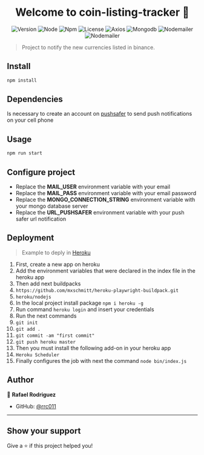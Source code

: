 <h1 align="center">Welcome to coin-listing-tracker 👋</h1>
<p align="center">
  <img alt="Version" src="https://img.shields.io/badge/version-1.0.0-blue.svg?cacheSeconds=2592000" />
  <img alt="Node" src="https://img.shields.io/badge/node-%3E=12.18.1-blue" />
  <img alt="Npm" src="https://img.shields.io/badge/npm-%3E=6.14.5-blue" />
  <img alt="License" src="https://img.shields.io/badge/License-MIT-green"/>
  <img alt="Axios" src="https://img.shields.io/badge/Axios-0.24.0-blue"/>
  <img alt="Mongodb" src="https://img.shields.io/badge/Mongodb-4.2.0-blue"/>
  <img alt="Nodemailer" src="https://img.shields.io/badge/Nodemailer-6.7.1-blue"/>
  <img alt="Nodemailer" src="https://img.shields.io/badge/Playwright-1.16.3-blue"/>
</p>

> Project to notify the new currencies listed in binance.

## Install

```sh
npm install
```

## Dependencies

Is necessary to create an account on [pushsafer](https://www.pushsafer.com/) to send push notifications on your cell phone

## Usage

```sh
npm run start
```

## Configure project

- Replace the **MAIL_USER** environment variable with your email
- Replace the **MAIL_PASS** environment variable with your email password
- Replace the **MONGO_CONNECTION_STRING** environment variable with your mongo database server
- Replace the **URL_PUSHSAFER** environment variable with your push safer url notification

## Deployment

> Example to deply in [Heroku](https://www.heroku.com/)

1. First, create a new app on heroku
2. Add the environment variables that were declared in the index file in the heroku app
3. Then add next buildpacks
4. `https://github.com/mxschmitt/heroku-playwright-buildpack.git`
5. `heroku/nodejs`
6. In the local project install package `npm i heroku -g`
7. Run command `heroku login` and insert your credentials
8. Run the next commands
9. `git init`
10. `git add .`
11. `git commit -am "first commit"`
12. `git push heroku master`
13. Then you must install the following add-on in your heroku app
14. `Heroku Scheduler `
15. Finally configures the job with next the command `node bin/index.js`

## Author

👤 **Rafael Rodriguez**

- GitHub: [@rrc011](https://github.com/rrc011)

---

## Show your support

Give a ⭐️ if this project helped you!
